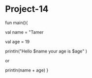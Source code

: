 # Project-14

fun main(){

val name = "Tamer 

val age = 19

println("Hello $name your age is $age" ) 

or

 println(name + age)
}
